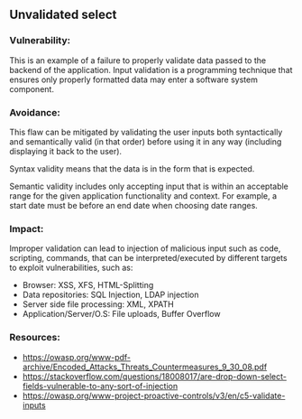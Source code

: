 ## Unvalidated select

### Vulnerability:

This is an example of a failure to properly validate data passed to the backend of the application. Input validation is a programming technique that ensures only properly formatted data may enter a software system component.

### Avoidance:

This flaw can be mitigated by validating the user inputs both syntactically and semantically valid (in that order) before using it in any way (including displaying it back to the user).

Syntax validity means that the data is in the form that is expected.

Semantic validity includes only accepting input that is within an acceptable range for the given application functionality and context. For example, a start date must be before an end date when choosing date ranges.

### Impact:

Improper validation can lead to injection of malicious input such as code, scripting, commands, that can be interpreted/executed by different targets to exploit vulnerabilities, such as:

- Browser: XSS, XFS, HTML-Splitting
- Data repositories: SQL Injection, LDAP injection
- Server side file processing: XML, XPATH
- Application/Server/O.S: File uploads, Buffer Overflow

### Resources:

- https://owasp.org/www-pdf-archive/Encoded_Attacks_Threats_Countermeasures_9_30_08.pdf
- https://stackoverflow.com/questions/18008017/are-drop-down-select-fields-vulnerable-to-any-sort-of-injection
- https://owasp.org/www-project-proactive-controls/v3/en/c5-validate-inputs
